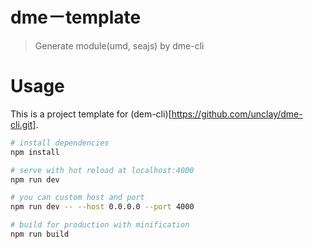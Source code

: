 # dme－template

> Generate module(umd, seajs) by dme-cli


# Usage

This is a project template for (dem-cli)[https://github.com/unclay/dme-cli.git].

``` bash
# install dependencies
npm install

# serve with hot reload at localhost:4000
npm run dev

# you can custom host and port
npm run dev -- --host 0.0.0.0 --port 4000

# build for production with minification
npm run build
```